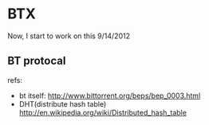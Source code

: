 BTX
===

Now, I start to work on this 9/14/2012

BT protocal
------------

refs: 

* bt itself: http://www.bittorrent.org/beps/bep_0003.html
* DHT(distribute hash table) http://en.wikipedia.org/wiki/Distributed_hash_table

